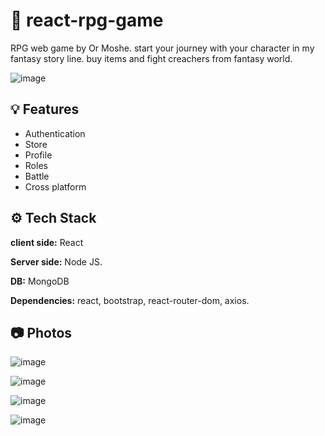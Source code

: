 
# 📱 react-rpg-game

RPG web game by Or Moshe.
start your journey with your character in my fantasy story line.
buy items and fight creachers from fantasy world.

![image](https://i.postimg.cc/pTQQ7SsV/1.png)

## 💡 Features

- Authentication
- Store
- Profile
- Roles
- Battle
- Cross platform


## ⚙️ Tech Stack

**client side:** React

**Server side:** Node JS.

**DB:** MongoDB

**Dependencies:** react, bootstrap, react-router-dom, axios.

## 📷 Photos

![image](https://gcdnb.pbrd.co/images/4GXCY5BgVDsx.png?o=1)

![image](https://gcdnb.pbrd.co/images/jn8J1Dp4PJS6.png?o=1)

![image](https://gcdnb.pbrd.co/images/QSo12JlGoTrr.png?o=1)

![image](https://gcdnb.pbrd.co/images/dVjSF19ckmVI.png?o=1)
